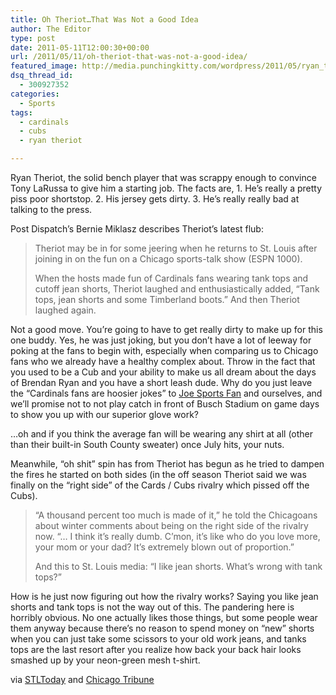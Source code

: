 ```yaml
---
title: Oh Theriot…That Was Not a Good Idea
author: The Editor
type: post
date: 2011-05-11T12:00:30+00:00
url: /2011/05/11/oh-theriot-that-was-not-a-good-idea/
featured_image: http://media.punchingkitty.com/wordpress/2011/05/ryan_theriot.jpeg
dsq_thread_id:
  - 300927352
categories:
  - Sports
tags:
  - cardinals
  - cubs
  - ryan theriot

---
```

Ryan Theriot, the solid bench player that was scrappy enough to convince Tony LaRussa to give him a starting job. The facts are, 1. He&#8217;s really a pretty piss poor shortstop. 2. His jersey gets dirty. 3. He&#8217;s really really bad at talking to the press.

Post Dispatch&#8217;s Bernie Miklasz describes Theriot&#8217;s latest flub:

> Theriot may be in for some jeering when he returns to St. Louis after joining in on the fun on a Chicago sports-talk show (ESPN 1000).
> 
> When the hosts made fun of Cardinals fans wearing tank tops and cutoff jean shorts, Theriot laughed and enthusiastically added, &#8220;Tank tops, jean shorts and some Timberland boots.&#8221; And then Theriot laughed again.

Not a good move. You&#8217;re going to have to get really dirty to make up for this one buddy. Yes, he was just joking, but you don&#8217;t have a lot of leeway for poking at the fans to begin with, especially when comparing us to Chicago fans who we already have a healthy complex about. Throw in the fact that you used to be a Cub and your ability to make us all dream about the days of Brendan Ryan and you have a short leash dude. Why do you just leave the &#8220;Cardinals fans are hoosier jokes&#8221; to <a href="http://joesportsfan.com/" target="_blank">Joe Sports Fan</a> and ourselves, and we&#8217;ll promise not to not play catch in front of Busch Stadium on game days to show you up with our superior glove work?

&#8230;oh and if you think the average fan will be wearing any shirt at all (other than their built-in South County sweater) once July hits, your nuts.

Meanwhile, &#8220;oh shit&#8221; spin has from Theriot has begun as he tried to dampen the fires he started on both sides (in the off season Theriot said we was finally on the &#8220;right side&#8221; of the Cards / Cubs rivalry which pissed off the Cubs).

> &#8220;A thousand percent too much is made of it,&#8221; he told the Chicagoans about winter comments about being on the right side of the rivalry now. &#8220;… I think it&#8217;s really dumb. C&#8217;mon, it&#8217;s like who do you love more, your mom or your dad? It&#8217;s extremely blown out of proportion.&#8221;
> 
> And this to St. Louis media: &#8220;I like jean shorts. What&#8217;s wrong with tank tops?&#8221;

How is he just now figuring out how the rivalry works? Saying you like jean shorts and tank tops is not the way out of this. The pandering here is horribly obvious. No one actually likes those things, but some people wear them anyway because there&#8217;s no reason to spend money on &#8220;new&#8221; shorts when you can just take some scissors to your old work jeans, and tanks tops are the last resort after you realize how back your back hair looks smashed up by your neon-green mesh t-shirt.

via <a href="http://www.stltoday.com/sports/baseball/professional/article_09775330-7b26-11e0-8038-0019bb30f31a.html" target="_blank">STLToday</a> and <a href="http://www.chicagotribune.com/sports/baseball/cubs/ct-spt-0511-theriot-cubs-cardinals-ch20110510,0,3176497.story" target="_blank">Chicago Tribune</a>